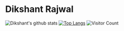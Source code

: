 # Dikshant Rajwal
![Dikshant's github stats](https://github-readme-stats.vercel.app/api?username=drajwal1511)
[![Top Langs](https://github-readme-stats.vercel.app/api/top-langs/?username=drajwal1511)](https://github.com/anuraghazra/github-readme-stats)
![Visitor Count](https://profile-counter.glitch.me/{drajwal1511}/count.svg)


